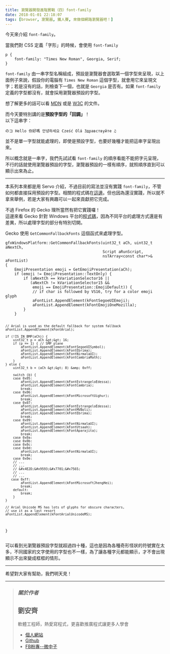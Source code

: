 ```yaml
---
title: 瀏覽器開發進階實戰（四）font-family
date: 2018-01-01 22:18:07
tags: [browser, 瀏覽器, 鐵人賽, 來做個網路瀏覽器吧！]
---
```


                    
&#x4ECA;&#x5929;&#x4F86;&#x4ECB;&#x7D39; <code>font-family</code>&#x3002;</p>
<p>&#x7576;&#x6211;&#x5011;&#x5C0D; CSS &#x5B9A;&#x7FA9;&#x300C;&#x5B57;&#x5F62;&#x300D;&#x7684;&#x6642;&#x5019;&#xFF0C;&#x6703;&#x4F7F;&#x7528; <code>font-family</code></p>
<pre><code>p {
    font-family: &quot;Times New Roman&quot;, Georgia, Serif;
}
</code></pre>
<p><code>font-family</code> &#x7531;&#x4E00;&#x4E32;&#x5B57;&#x578B;&#x540D;&#x7A31;&#x7D44;&#x6210;&#xFF0C;&#x9810;&#x8A2D;&#x662F;&#x700F;&#x89BD;&#x5668;&#x6703;&#x9078;&#x53D6;&#x7B2C;&#x4E00;&#x500B;&#x5B57;&#x578B;&#x4F86;&#x5448;&#x73FE;&#xFF0C;&#x4EE5;&#x4E0A;&#x9762;&#x4F8B;&#x5B50;&#x4F86;&#x8AAA;&#xFF0C;&#x5047;&#x8A2D;&#x4F60;&#x7684;&#x96FB;&#x8166;&#x6709; <code>Times New Roman</code> &#x9019;&#x500B;&#x5B57;&#x578B;&#xFF0C;&#x5C31;&#x6703;&#x7528;&#x5B83;&#x4F86;&#x5448;&#x73FE;&#x6587;&#x5B57;&#xFF1B;&#x82E5;&#x662F;&#x6C92;&#x6709;&#x7684;&#x8A71;&#xFF0C;&#x5247;&#x6AA2;&#x67E5;&#x4E0B;&#x4E00;&#x500B;&#xFF0C;&#x4E5F;&#x5C31;&#x662F; <code>Georgia</code> &#x662F;&#x5426;&#x6709;&#x3002;&#x5982;&#x679C; <code>font-family</code> &#x5B9A;&#x7FA9;&#x7684;&#x5B57;&#x578B;&#x90FD;&#x6C92;&#x6709;&#xFF0C;&#x5C31;&#x6703;&#x63A1;&#x7528;&#x700F;&#x89BD;&#x5668;&#x9810;&#x8A2D;&#x7684;&#x5B57;&#x578B;&#x3002;</p>
<p>&#x60F3;&#x4E86;&#x89E3;&#x66F4;&#x591A;&#x7684;&#x8A71;&#x53EF;&#x4EE5;&#x770B; <a href="https://developer.mozilla.org/zh-TW/docs/Web/CSS/font-family" target="_blank">MDN</a> &#x6216;&#x662F; <a href="https://www.w3.org/TR/CSS2/fonts.html#font-family-prop" target="_blank">W3C</a> &#x7684;&#x6587;&#x4EF6;&#x3002;</p>
<p>&#x800C;&#x4ECA;&#x5929;&#x8981;&#x7279;&#x5225;&#x8B1B;&#x7684;&#x662F;<strong>&#x9810;&#x8A2D;&#x5B57;&#x578B;&#x7684;&#x300C;&#x56DE;&#x8ABF;&#x300D;</strong>&#xFF01;<br>
&#x4EE5;&#x4E0B;&#x9019;&#x4E32;&#x5B57;&#xFF1A;</p>
<pre><code>&#x306E;&#x30B3; Hello &#x4F60;&#x597D;&#x55CE; &#xC548;&#xB155;&#xD558;&#xC138;&#xC694; Cze&#x15B;&#x107; Ol&#xE1; &#x417;&#x434;&#x440;&#x430;&#x432;&#x441;&#x442;&#x432;&#x443;&#x439;&#x442;&#x435; &#x266B;
</code></pre>
<p>&#x4E26;&#x4E0D;&#x662F;&#x55AE;&#x4E00;&#x5B57;&#x578B;&#x5C31;&#x80FD;&#x8655;&#x7406;&#x7684;&#xFF0C;&#x5373;&#x4F7F;&#x662F;&#x9810;&#x8A2D;&#x5B57;&#x578B;&#xFF0C;&#x4E5F;&#x8981;&#x597D;&#x5E7E;&#x7A2E;&#x624D;&#x80FD;&#x628A;&#x9019;&#x4E32;&#x5B57;&#x5448;&#x73FE;&#x51FA;&#x4F86;&#x3002;</p>
<p>&#x6240;&#x4EE5;&#x6982;&#x5FF5;&#x5C31;&#x662F;&#x4E00;&#x4E32;&#x5B57;&#xFF0C;&#x6211;&#x5011;&#x5148;&#x8A66;&#x8A66;&#x770B; <code>font-family</code> &#x7684;&#x9806;&#x5E8F;&#x770B;&#x80FD;&#x4E0D;&#x80FD;&#x628A;&#x5B57;&#x5143;&#x5448;&#x73FE;&#xFF0C;&#x4E0D;&#x884C;&#x7684;&#x8A71;&#x5C31;&#x4F7F;&#x7528;&#x700F;&#x89BD;&#x5668;&#x9810;&#x8A2D;&#x7684;&#x5B57;&#x578B;&#xFF0C;&#x700F;&#x89BD;&#x5668;&#x9810;&#x8A2D;&#x7684;&#x4E00;&#x6A23;&#x6709;&#x9806;&#x5E8F;&#xFF0C;&#x5C31;&#x7167;&#x9806;&#x5E8F;&#x76F4;&#x5230;&#x53EF;&#x4EE5;&#x986F;&#x793A;&#x51FA;&#x4F86;&#x70BA;&#x6B62;&#x3002;</p>
<hr>
<p>&#x672C;&#x7CFB;&#x5217;&#x672C;&#x4F86;&#x90FD;&#x662F;&#x7528; Servo &#x4ECB;&#x7D39;&#xFF0C;&#x4E0D;&#x904E;&#x76EE;&#x524D;&#x7684;&#x5BEB;&#x6CD5;&#x4E26;&#x6C92;&#x6709;&#x5BE6;&#x8E10; <code>font-family</code>&#xFF0C;&#x4E0D;&#x7BA1;&#x5982;&#x4F55;&#x90FD;&#x76F4;&#x63A5;&#x63A1;&#x7528;&#x9810;&#x8A2D;&#x7684;&#x5B57;&#x578B;&#x3002;&#x76F8;&#x95DC;&#x7684;&#x7A0B;&#x5F0F;&#x78BC;&#x5728;<a href="https://github.com/servo/servo/blob/master/components/gfx/platform/windows/font_list.rs" target="_blank">&#x9019;&#x908A;</a>&#x3002;&#x4F46;&#x4E5F;&#x56E0;&#x70BA;&#x9084;&#x6C92;&#x5BE6;&#x8E10;&#xFF0C;&#x6240;&#x4EE5;&#x5C31;&#x4E0D;&#x62FF;&#x4F86;&#x8209;&#x4F8B;&#xFF0C;&#x82E5;&#x662F;&#x5927;&#x5BB6;&#x6709;&#x8208;&#x8DA3;&#x53EF;&#x4EE5;&#x4E00;&#x8D77;&#x4F86;&#x8CA2;&#x737B;&#x628A;&#x5B83;&#x5B8C;&#x6210;&#x3002;</p>
<p>&#x4E0D;&#x904E; Firefox &#x7684; Gecko &#x7406;&#x6240;&#x7576;&#x7136;&#x6709;&#x628A;&#x5B83;&#x5BE6;&#x8E10;&#x56C9;&#xFF01;<br>
&#x9019;&#x908A;&#x4F86;&#x770B; Gecko &#x91DD;&#x5C0D; Windows &#x5E73;&#x53F0;&#x7684;<a href="https://github.com/mozilla/gecko-dev/blob/153c591749d7807372a4ba99e2685b5461d36cf7/gfx/thebes/gfxWindowsPlatform.cpp#L604" target="_blank">&#x7A0B;&#x5F0F;&#x78BC;</a>&#xFF0C;&#x56E0;&#x70BA;&#x4E0D;&#x540C;&#x5E73;&#x53F0;&#x7684;&#x8655;&#x7406;&#x65B9;&#x5F0F;&#x9084;&#x662F;&#x6709;&#x5DEE;&#x7570;&#xFF0C;&#x6240;&#x4EE5;&#x8655;&#x7406;&#x5B57;&#x578B;&#x7684;&#x90E8;&#x5206;&#x6709;&#x7279;&#x5225;&#x5207;&#x958B;&#x3002;</p>
<p>Gecko &#x4F7F;&#x7528; <code>GetCommonFallbackFonts</code> &#x9019;&#x500B;&#x51FD;&#x5F0F;&#x4F86;&#x8655;&#x7406;&#x5B57;&#x578B;&#x3002;</p>
<pre><code>gfxWindowsPlatform::GetCommonFallbackFonts(uint32_t aCh, uint32_t aNextCh,
                                           Script aRunScript,
                                           nsTArray&lt;const char*&gt;&amp; aFontList)
{
    EmojiPresentation emoji = GetEmojiPresentation(aCh);
    if (emoji != EmojiPresentation::TextOnly) {
        if (aNextCh == kVariationSelector16 ||
           (aNextCh != kVariationSelector15 &amp;&amp;
            emoji == EmojiPresentation::EmojiDefault)) {
            // if char is followed by VS16, try for a color emoji glyph
            aFontList.AppendElement(kFontSegoeUIEmoji);
            aFontList.AppendElement(kFontEmojiOneMozilla);
        }
    }

    // Arial is used as the default fallback for system fallback
    aFontList.AppendElement(kFontArial);

    if (!IS_IN_BMP(aCh)) {
        uint32_t p = aCh &gt;&gt; 16;
        if (p == 1) { // SMP plane
            aFontList.AppendElement(kFontSegoeUISymbol);
            aFontList.AppendElement(kFontEbrima);
            aFontList.AppendElement(kFontNirmalaUI);
            aFontList.AppendElement(kFontCambriaMath);
        }
    } else {
        uint32_t b = (aCh &gt;&gt; 8) &amp; 0xff;

        switch (b) {
        case 0x05:
            aFontList.AppendElement(kFontEstrangeloEdessa);
            aFontList.AppendElement(kFontCambria);
            break;
        case 0x06:
            aFontList.AppendElement(kFontMicrosoftUighur);
            break;
        case 0x07:
            aFontList.AppendElement(kFontEstrangeloEdessa);
            aFontList.AppendElement(kFontMVBoli);
            aFontList.AppendElement(kFontEbrima);
            break;
        case 0x09:
            aFontList.AppendElement(kFontNirmalaUI);
            aFontList.AppendElement(kFontUtsaah);
            aFontList.AppendElement(kFontAparajita);
            break;
        case 0x0a:
        case 0x0b:
        case 0x0c:
        case 0x0d:
            aFontList.AppendElement(kFontNirmalaUI);
            break;
        case 0x0e:
        // ...
        // ...
        // &#x4E2D;&#x9593;&#x7701;&#x7565;
        // ...
        // ...
       case 0xff:
            aFontList.AppendElement(kFontMicrosoftJhengHei);
            break;
        default:
            break;
        }
    }

    // Arial Unicode MS has lots of glyphs for obscure characters,
    // use it as a last resort
    aFontList.AppendElement(kFontArialUnicodeMS);
}
</code></pre>
<p>&#x53EF;&#x4EE5;&#x770B;&#x5230;&#x5149;&#x700F;&#x89BD;&#x5668;&#x9810;&#x8A2D;&#x5B57;&#x578B;&#x5C31;&#x8D85;&#x904E;&#x56DB;&#x5341;&#x7A2E;&#xFF0C;&#x9019;&#x4E5F;&#x662F;&#x56E0;&#x70BA;&#x5404;&#x7A2E;&#x5947;&#x5F62;&#x602A;&#x72C0;&#x7684;&#x7B26;&#x865F;&#x5BE6;&#x5728;&#x592A;&#x591A;&#xFF0C;&#x4E0D;&#x540C;&#x570B;&#x5BB6;&#x7684;&#x6587;&#x5B57;&#x4F7F;&#x7528;&#x7684;&#x5B57;&#x578B;&#x4E5F;&#x4E0D;&#x4E00;&#x6A23;&#xFF0C;&#x70BA;&#x4E86;&#x8B93;&#x5404;&#x7A2E;&#x5B57;&#x5143;&#x90FD;&#x80FD;&#x986F;&#x793A;&#xFF0C;&#x624D;&#x4E0D;&#x6703;&#x51FA;&#x73FE;&#x986F;&#x793A;&#x4E0D;&#x51FA;&#x4F86;&#x8B8A;&#x6210;&#x6846;&#x6846;&#x7684;&#x60C5;&#x5F62;&#x3002;</p>
<hr>
<p>&#x5E0C;&#x671B;&#x5C0D;&#x5927;&#x5BB6;&#x6709;&#x5E6B;&#x52A9;&#xFF0C;&#x6211;&#x5011;&#x660E;&#x5929;&#x898B;&#xFF01;</p>
<hr>
<blockquote>
<h3><em><strong>&#x95DC;&#x65BC;&#x4F5C;&#x8005;</strong></em></h3>
<h2>&#x5289;&#x5B89;&#x9F4A;</h2>
<p>&#x8EDF;&#x9AD4;&#x5DE5;&#x7A0B;&#x5E2B;&#xFF0C;&#x71B1;&#x611B;&#x5BEB;&#x7A0B;&#x5F0F;&#xFF0C;&#x66F4;&#x559C;&#x6B61;&#x63A8;&#x5EE3;&#x7A0B;&#x5F0F;&#x8B93;&#x66F4;&#x591A;&#x4EBA;&#x5B78;&#x6703;</p>
<ul>
<li>
<a href="https://tigercosmos.github.io" target="_blank">&#x500B;&#x4EBA;&#x7DB2;&#x7AD9;</a>
</li>
<li>
<a href="https://github.com/tigercosmos" target="_blank">Github</a>
</li>
<li>
<a href="https://www.facebook.com/CodingNeutrino/" target="_blank">FB&#x7C89;&#x5C08;--&#x5FAE;&#x4E2D;&#x5B50;</a>
</li>
</ul>
</blockquote>
 <br>
                                                    </div>
                    </div>
                
